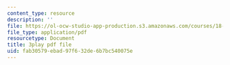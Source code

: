 ```yaml
---
content_type: resource
description: ''
file: https://ol-ocw-studio-app-production.s3.amazonaws.com/courses/18-217-graph-theory-and-additive-combinatorics-fall-2019/fab30579ebad97f632de6b7bc540075e_oiKLWa_0dhs.pdf
file_type: application/pdf
resourcetype: Document
title: 3play pdf file
uid: fab30579-ebad-97f6-32de-6b7bc540075e
---
```

